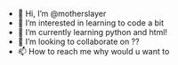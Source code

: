 - 👋 Hi, I’m @motherslayer
- 👀 I’m interested in learning to code a bit
- 🌱 I’m currently learning python and html!
- 💞️ I’m looking to collaborate on ??
- 📫 How to reach me why would u want to

<!---
motherslayer/motherslayer is a ✨ special ✨ repository because its `README.md` (this file) appears on your GitHub profile.
You can click the Preview link to take a look at your changes.
--->
